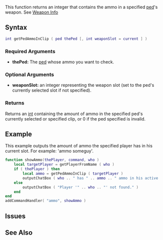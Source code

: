 This function returns an integer that contains the ammo in a specified [ped](/docs/ped.md "wikilink")'s weapon. See [Weapon Info](/weapon.md "wikilink")

Syntax
------

``` lua
int getPedAmmoInClip ( ped thePed [, int weaponSlot = current ] )
```

### Required Arguments

-   **thePed:** The [ped](/docs/ped.md "wikilink") whose ammo you want to check.

### Optional Arguments

-   **weaponSlot:** an integer representing the weapon slot (set to the ped's currently selected slot if not specified).

### Returns

Returns an [int](/docs/int.md "wikilink") containing the amount of ammo in the specified ped's currently selected or specified clip, or 0 if the ped specified is invalid.

Example
-------

This example outputs the amount of ammo the specified player has in his current slot. For example: 'ammo someguy'.

``` lua
function showAmmo(thePlayer, command, who )
    local targetPlayer = getPlayerFromName ( who )
    if ( thePlayer ) then
        local ammo = getPedAmmoInClip ( targetPlayer )
        outputChatBox ( who .. " has " .. ammo .. " ammo in his active clip" )
    else
        outputChatBox ( "Player '" .. who .. "' not found." )
    end
end
addCommandHandler( "ammo", showAmmo )
```

Issues
------

See Also
--------
